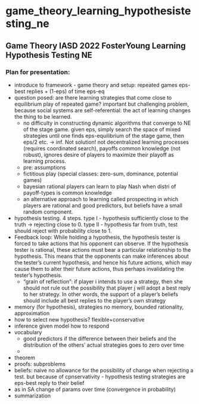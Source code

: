 # game_theory_learning_hypothesistesting_ne
##  Game Theory IASD 2022 FosterYoung Learning Hypothesis Testing NE

### Plan for presentation:

+ introduce to framework - game theory and setup: repeated games eps-best replies + (1-eps) of time eps-eq
+ question posed: are there learning strategies that come close to equilibrium play of repeated game? important but challenging problem, because social systems are self-referential: the act of learning changes the thing to be learned.
    + no difficulty in constructing dynamic algorithms that converge to NE of the stage game. given eps, simply search the space of mixed strategies until one finds eps-equilibrium of the stage game, then eps/2 etc. -> inf. Not solution! not decentralized learning processes (requires coordinated search), payoffs common knowledge (not robust), ignores desire of players to maximize their playoff as learning process.
    + pre: assumptions
    + fictitious play (special classes: zero-sum, dominance, potential games)
    + bayesian rational players can learn to play Nash when distri of payoff-types is common knowledge
    + an alternative approach to learning called prospecting in which players are rational and good predictors, but beliefs have a small random component.
+ hypothesis testing. 4 steps. type I - hypothesis sufficiently close to the truth -> rejecting close to 0. type II - hypothesis far from truth, test should reject with probability close to 1.
+ Feedback loop: While holding a hypothesis, the hypothesis tester is forced to take actions that his opponent can observe. If the hypothesis tester is rational, these actions must bear a particular relationship to the hypothesis. This means that the opponents can make inferences about the tester’s current hypothesis, and hence his future actions, which may cause them to alter their future actions, thus perhaps invalidating the tester’s hypothesis.
    + “grain of reflection”: if player i intends to use a strategy, then she should not rule out the possibility that player j will adopt a best reply to her strategy. In other words, the support of a player’s beliefs should include all best replies to the player’s own strategy
+ memory (for hypothesis), strategies no memory, bounded rationality, approximation
+ how to select new hypothesis? flexible+conservative
+ inference given model how to respond
+ vocabulary
    + good predictors if the difference between their beliefs and the distribution of the others’ actual strategies goes to zero over time
    + 
+ theorem
+ proofs: subproblems 
+ beliefs: naive no allowance for the possibility of change when rejecting a test. but because of cpnservativity - hypothesis testing strategies are eps-best reply to their belief
+ as in SA change of params over time (convergence in probability)
+ summarization